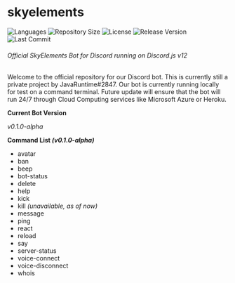 # skyelements

![Languages](https://img.shields.io/github/languages/top/javaruntimemc/skyelements) ![Repository Size](https://img.shields.io/github/repo-size/javaruntimemc/skyelements) ![License](https://img.shields.io/github/license/javaruntimemc/skyelements) ![Release Version](https://img.shields.io/github/v/release/javaruntimemc/skyelements?include_prereleases) ![Last Commit](https://img.shields.io/github/last-commit/javaruntimemc/skyelements)

###### Official SkyElements Bot for Discord running on Discord.js v12

Welcome to the official repository for our Discord bot. This is currently still a private project by JavaRuntime#2847. Our bot is currently running locally for test on a command terminal. Future update will ensure that the bot will run 24/7 through Cloud Computing services like Microsoft Azure or Heroku.

**Current Bot Version**

*v0.1.0-alpha*

**Command List *(v0.1.0-alpha)***

* avatar
* ban
* beep
* bot-status
* delete
* help
* kick
* kill *(unavailable, as of now)*
* message
* ping
* react
* reload
* say
* server-status
* voice-connect
* voice-disconnect
* whois
